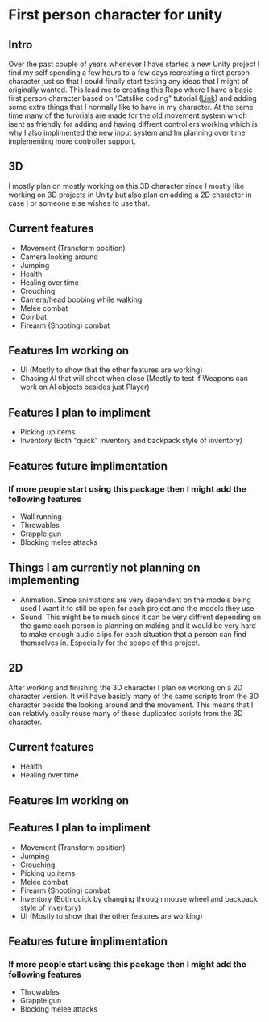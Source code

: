# First person character for unity

## Intro
Over the past couple of years whenever I have started a new Unity project I find my self spending a few hours to a few days recreating a first person character just so that I could finally start testing any ideas that I might of originally wanted. This lead me to creating this Repo where I have a basic first person character based on 'Catslike coding" tutorial ([Link](https://catlikecoding.com/unity/tutorials/)) and adding some extra things that I normally like to have in my character. At the same time many of the turorials are made for the old movement system which isent as friendly for adding and having diffrent controllers working which is why I also implimented the new input system and Im planning over time implementing more controller support.

## 3D
I mostly plan on mostly working on this 3D character since I mostly like working on 3D projects in Unity but also plan on adding a 2D character in case I or someone else wishes to use that.

## Current features
- Movement (Transform position)
- Camera looking around
- Jumping
- Health
- Healing over time
- Crouching
- Camera/head bobbing while walking
- Melee combat
- Combat
- Firearm (Shooting) combat

## Features Im working on
- UI (Mostly to show that the other features are working)
- Chasing AI that will shoot when close (Mostly to test if Weapons can work on AI objects besides just Player)

## Features I plan to impliment
- Picking up items
- Inventory (Both "quick" inventory and backpack style of inventory)

## Features future implimentation
### If more people start using this package then I might add the following features
- Wall running
- Throwables
- Grapple gun
- Blocking melee attacks

## Things I am currently not planning on implementing
- Animation. Since animations are very dependent on the models being used I want it to still be open for each project and the models they use.
- Sound. This might be to much since it can be very diffrent depending on the game each person is planning on making and it would be very hard to make enough audio clips for each situation that a person can find themselves in. Especially for the scope of this project.

## 2D
After working and finishing the 3D character I plan on working on a 2D character version. It will have basicly many of the same scripts from the 3D character besids the looking around and the movement. This means that I can relativly easily reuse many of those duplicated scripts from the 3D character.

## Current features
- Health
- Healing over time

## Features Im working on


## Features I plan to impliment
- Movement (Transform position)
- Jumping
- Crouching
- Picking up items
- Melee combat
- Firearm (Shooting) combat
- Inventory (Both quick by changing through mouse wheel and backpack style of inventory)
- UI (Mostly to show that the other features are working)

## Features future implimentation
### If more people start using this package then I might add the following features
- Throwables
- Grapple gun
- Blocking melee attacks
